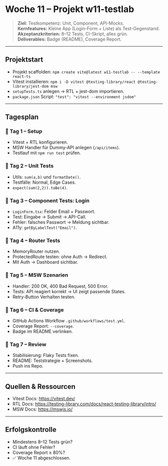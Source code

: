# Woche 11 – Projekt **w11-testlab**

> **Ziel:** Testkompetenz: Unit, Component, API-Mocks.  
> **Kernfeatures:** Kleine App (Login-Form + Liste) als Test-Gegenstand.  
> **Akzeptanzkriterien:** 8–12 Tests, CI-Skript, alles grün.  
> **Deliverables:** Badge (README), Coverage Report.

---

## Projektstart

- Projekt scaffolden: `npm create vite@latest w11-testlab -- --template react-ts`  
- Vitest installieren: `npm i -D vitest @testing-library/react @testing-library/jest-dom msw`  
- `setupTests.ts` anlegen → RTL + jest-dom importieren.  
- `package.json` Script: `"test": "vitest --environment jsdom"`  

---

## Tagesplan

### 📅 Tag 1 – Setup
- Vitest + RTL konfigurieren.  
- MSW Handler für Dummy-API anlegen (`/api/items`).  
- Testlauf mit `npm run test` prüfen.

### 📅 Tag 2 – Unit Tests
- Utils: `sum(a,b)` und `formatDate()`.  
- Testfälle: Normal, Edge Cases.  
- `expect(sum(2,2)).toBe(4)`.

### 📅 Tag 3 – Component Tests: Login
- `LoginForm.tsx`: Felder Email + Passwort.  
- Test: Eingabe → Submit → API-Call.  
- Fehler: falsches Passwort → Meldung sichtbar.  
- A11y: `getByLabelText("Email")`.

### 📅 Tag 4 – Router Tests
- MemoryRouter nutzen.  
- ProtectedRoute testen: ohne Auth → Redirect.  
- Mit Auth → Dashboard sichtbar.

### 📅 Tag 5 – MSW Szenarien
- Handler: 200 OK, 400 Bad Request, 500 Error.  
- Tests: API reagiert korrekt → UI zeigt passende States.  
- Retry-Button Verhalten testen.

### 📅 Tag 6 – CI & Coverage
- GitHub Actions Workflow `.github/workflows/test.yml`.  
- Coverage Report: `--coverage`.  
- Badge im README verlinken.  

### 📅 Tag 7 – Review
- Stabilisierung: Flaky Tests fixen.  
- README: Teststrategie + Screenshots.  
- Push ins Repo.  

---

## Quellen & Ressourcen
- Vitest Docs: https://vitest.dev/  
- RTL Docs: https://testing-library.com/docs/react-testing-library/intro/  
- MSW Docs: https://mswjs.io/  

---

## Erfolgskontrolle
- Mindestens 8–12 Tests grün?  
- CI läuft ohne Fehler?  
- Coverage Report ≥ 80%?  
- ✅ Woche 11 abgeschlossen.
